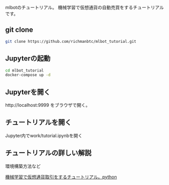 mlbotのチュートリアル。
機械学習で仮想通貨の自動売買をするチュートリアルです。

## git clone

```bash
git clone https://github.com/richmanbtc/mlbot_tutorial.git
```

## Jupyterの起動

```bash
cd mlbot_tutorial
docker-compose up -d
```

## Jupyterを開く

http://localhost:9999 をブラウザで開く。

## チュートリアルを開く

Jupyter内でwork/tutorial.ipynbを開く

## チュートリアルの詳しい解説

環境構築方法など

[機械学習で仮想通貨取引をするチュートリアル。python](https://qiita.com/richmanbtc/items/05916384bf9d2b1e2f35)
